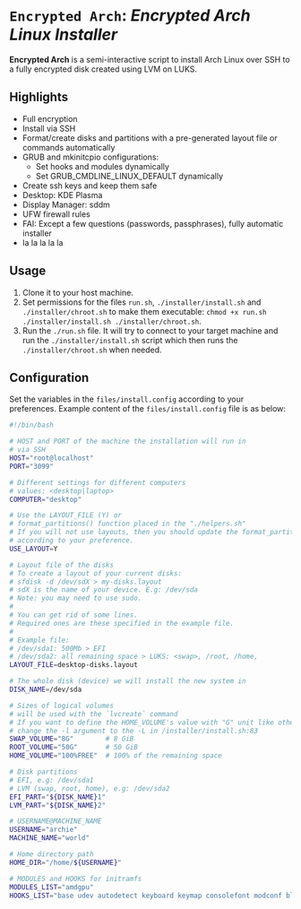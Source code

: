 # `Encrypted Arch`: *Encrypted Arch Linux Installer*
**Encrypted Arch** is a semi-interactive script to install Arch Linux over SSH to a fully encrypted disk created using LVM on LUKS. 

## Highlights
- Full encryption
- Install via SSH
- Format/create disks and partitions with a pre-generated layout file or commands automatically
- GRUB and mkinitcpio configurations:
    - Set hooks and modules dynamically
    - Set GRUB_CMDLINE_LINUX_DEFAULT dynamically
- Create ssh keys and keep them safe
- Desktop: KDE Plasma
- Display Manager: sddm
- UFW firewall rules
- FAI: Except a few questions (passwords, passphrases), fully automatic installer
- la la la la la

## Usage
1. Clone it to your host machine.
2. Set permissions for the files `run.sh`, `./installer/install.sh` and `./installer/chroot.sh` to make them executable: `chmod +x run.sh ./installer/install.sh ./installer/chroot.sh`.
3. Run the `./run.sh` file. It will try to connect to your target machine and run the `./installer/install.sh` script which then runs the `./installer/chroot.sh` when needed.

## Configuration
Set the variables in the `files/install.config` according to your preferences. Example content of the `files/install.config` file is as below:

```bash
#!/bin/bash

# HOST and PORT of the machine the installation will run in
# via SSH
HOST="root@localhost"
PORT="3099"

# Different settings for different computers
# values: <desktop|laptop>
COMPUTER="desktop"

# Use the LAYOUT_FILE (Y) or
# format_partitions() function placed in the "./helpers.sh"
# If you will not use layouts, then you should update the format_partitions()
# according to your preference.
USE_LAYOUT=Y

# Layout file of the disks
# To create a layout of your current disks:
# sfdisk -d /dev/sdX > my-disks.layout
# sdX is the name of your device. E.g: /dev/sda
# Note: you may need to use sudo.
#
# You can get rid of some lines.
# Required ones are these specified in the example file.
#
# Example file:
# /dev/sda1: 500Mb > EFI
# /dev/sda2: all remaining space > LUKS: <swap>, /root, /home,
LAYOUT_FILE=desktop-disks.layout

# The whole disk (device) we will install the new system in
DISK_NAME=/dev/sda

# Sizes of logical volumes
# will be used with the `lvcreate` command
# If you want to define the HOME_VOLUME's value with "G" unit like others,
# change the -l argument to the -L in /installer/install.sh:83
SWAP_VOLUME="8G"        # 8 GiB
ROOT_VOLUME="50G"       # 50 GiB
HOME_VOLUME="100%FREE"  # 100% of the remaining space

# Disk partitions
# EFI, e.g: /dev/sda1
# LVM (swap, root, home), e.g: /dev/sda2
EFI_PART="${DISK_NAME}1"
LVM_PART="${DISK_NAME}2"

# USERNAME@MACHINE_NAME
USERNAME="archie"
MACHINE_NAME="world"

# Home directory path
HOME_DIR="/home/${USERNAME}"

# MODULES and HOOKS for initramfs
MODULES_LIST="amdgpu"
HOOKS_LIST="base udev autodetect keyboard keymap consolefont modconf block encrypt lvm2 resume filesystems fsck quiet"
```
